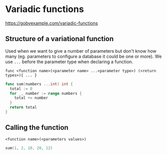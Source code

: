 # Variadic functions

<a href="https://gobyexample.com/variadic-functions" target="_blank">https://gobyexample.com/variadic-functions</a>

## Structure of a variational function

Used when we want to give a number of parameters but don't know how many (eg. parameters to configure a database it could be one or more). We use `...` before the parameter type when declaring a function.

`func <function name>(<parameter name> ...<parameter type>) (<return types>){
  ...
}`

```go
func sum(numbers ...int) int {
  total := 0
  for _, number := range numbers {
    total += number
  }
  return total
}
```

## Calling the function

`<function name>(<parameters values>)`

```go
sum(1, 2, 10, 20, 12)
```

